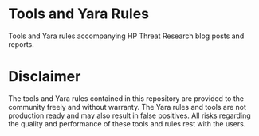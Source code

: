 # Tools and Yara Rules
Tools and Yara rules accompanying HP Threat Research blog posts and reports.

# Disclaimer
The tools and Yara rules contained in this repository are provided to the community freely and without warranty. The Yara rules and tools are not production ready and may also result in false positives. All risks regarding the quality and performance of these tools and rules rest with the users.

